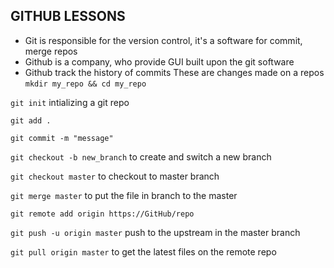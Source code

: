 ## GITHUB LESSONS

* Git is responsible for the version control, it's a software for commit, merge repos
* Github is a company, who provide GUI built upon the git software
* Github track the history of commits
These are changes made on a repos
`mkdir my_repo && cd my_repo`

`git init` intializing a git repo

`git add .`

`git commit -m "message"`

`git checkout -b new_branch` to create and switch a new branch

`git checkout master` to checkout to master branch

`git merge master` to put the file in branch to the master


`git remote add origin https://GitHub/repo`


`git push -u origin master` push to the upstream in the master branch 

`git pull origin master` to get the latest files on the remote repo

